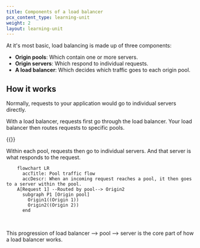 ```yaml
---
title: Components of a load balancer
pcx_content_type: learning-unit
weight: 2
layout: learning-unit
---
```


At it's most basic, load balancing is made up of three components:

- **Origin pools**: Which contain one or more servers.
- **Origin servers**: Which respond to individual requests.
- **A load balancer**: Which decides which traffic goes to each origin pool.

## How it works

Normally, requests to your application would go to individual servers directly.

With a load balancer, requests first go through the load balancer. Your load balancer then routes requests to specific pools.

{{<render file="../../load-balancing/_partials/_load-balancing-diagram.md">}}
<br/>

Within each pool, requests then go to individual servers. And that server is what responds to the request.

```mermaid
    flowchart LR
      accTitle: Pool traffic flow
      accDescr: When an incoming request reaches a pool, it then goes to a server within the pool.
    A[Request 1] --Routed by pool--> Origin2
      subgraph P1 [Origin pool]
        Origin1((Origin 1))
        Origin2((Origin 2))
      end
```
<br/>

This progression of load balancer --> pool --> server is the core part of how a load balancer works.